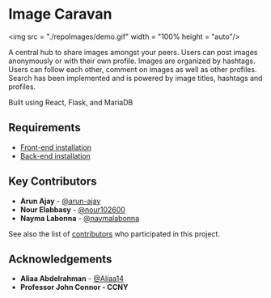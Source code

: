 # Image Caravan

<img src = "./repoImages/demo.gif" width = "100% height = "auto"/>

<p>
A central hub to share images amongst your peers. Users can post images anonymously or with their own profile.
Images are organized by hashtags. Users can follow each other, comment on images as well as other profiles.
Search has been implemented and is powered by image titles, hashtags and profiles. 


Built using React, Flask, and MariaDB
</p>


## Requirements
- [Front-end installation](https://github.com/arun-ajay/ImageCaravan/blob/master/client/README.md)
- [Back-end installation](https://github.com/arun-ajay/ImageCaravan/blob/master/server/README.md)




## Key Contributors
- **Arun Ajay** - [@arun-ajay](https://github.com/arun-ajay)
- **Nour Elabbasy** - [@nour102600](https://github.com/nour102600)
- **Nayma Labonna** - [@naymalabonna](https://github.com/naymalabonna)


See also the list of [contributors](https://github.com/arun-ajay/ImageCaravan/graphs/contributors) who participated in this project.

## Acknowledgements
- **Aliaa Abdelrahman** - [@Aliaa14](https://github.com/Aliaa14)
- **Professor John Connor - CCNY**



